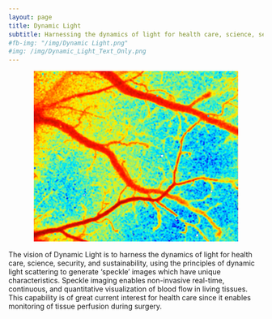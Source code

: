 ```yaml
---
layout: page
title: Dynamic Light
subtitle: Harnessing the dynamics of light for health care, science, security, and sustainability.
#fb-img: "/img/Dynamic Light.png"
#img: /img/Dynamic_Light_Text_Only.png
---
```

<div>
	<p align="center">
		<img src="img/Speckle_static.png" style='width:80%;' border="0" alt="Dynamic Light Blood Flow Image" class="center" >	
	</p>
</div>

<div>
	<p>
		The vision of Dynamic Light is to harness the dynamics of light for health care, science, security, and sustainability, using the principles of dynamic light scattering to generate ‘speckle’ images which have unique characteristics. Speckle imaging enables non-invasive real-time, continuous, and quantitative visualization of blood flow in living tissues. This capability is of great current interest for health care since it enables monitoring of tissue perfusion during surgery.
	</p>
</div>
